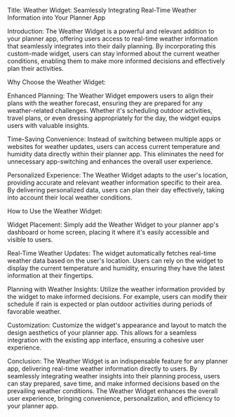 Title: Weather Widget: Seamlessly Integrating Real-Time Weather Information into Your Planner App

Introduction:
The Weather Widget is a powerful and relevant addition to your planner app, offering users access to real-time weather information that seamlessly integrates into their daily planning. By incorporating this custom-made widget, users can stay informed about the current weather conditions, enabling them to make more informed decisions and effectively plan their activities.

Why Choose the Weather Widget:

Enhanced Planning: The Weather Widget empowers users to align their plans with the weather forecast, ensuring they are prepared for any weather-related challenges. Whether it's scheduling outdoor activities, travel plans, or even dressing appropriately for the day, the widget equips users with valuable insights.

Time-Saving Convenience: Instead of switching between multiple apps or websites for weather updates, users can access current temperature and humidity data directly within their planner app. This eliminates the need for unnecessary app-switching and enhances the overall user experience.

Personalized Experience: The Weather Widget adapts to the user's location, providing accurate and relevant weather information specific to their area. By delivering personalized data, users can plan their day effectively, taking into account their local weather conditions.

How to Use the Weather Widget:

Widget Placement: Simply add the Weather Widget to your planner app's dashboard or home screen, placing it where it's easily accessible and visible to users.

Real-Time Weather Updates: The widget automatically fetches real-time weather data based on the user's location. Users can rely on the widget to display the current temperature and humidity, ensuring they have the latest information at their fingertips.

Planning with Weather Insights: Utilize the weather information provided by the widget to make informed decisions. For example, users can modify their schedule if rain is expected or plan outdoor activities during periods of favorable weather.

Customization: Customize the widget's appearance and layout to match the design aesthetics of your planner app. This allows for a seamless integration with the existing app interface, ensuring a cohesive user experience.

Conclusion:
The Weather Widget is an indispensable feature for any planner app, delivering real-time weather information directly to users. By seamlessly integrating weather insights into their planning process, users can stay prepared, save time, and make informed decisions based on the prevailing weather conditions. The Weather Widget enhances the overall user experience, bringing convenience, personalization, and efficiency to your planner app.






